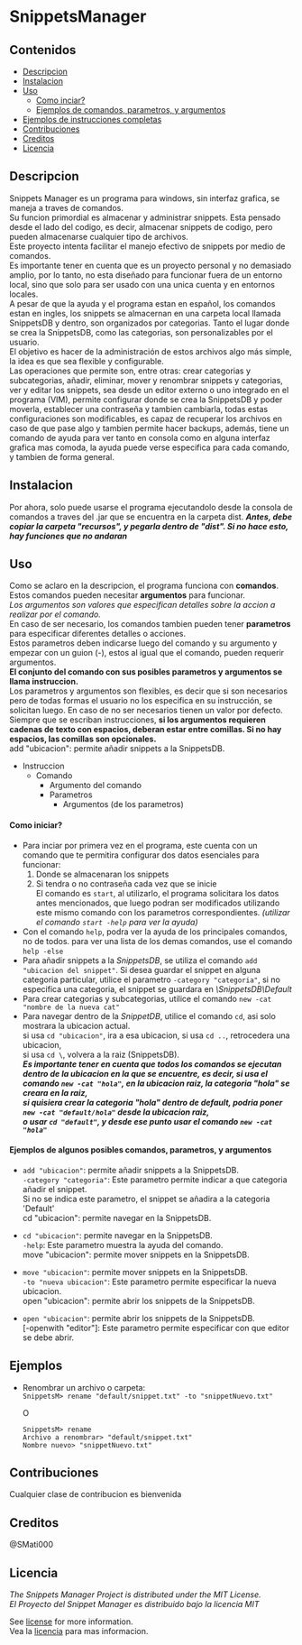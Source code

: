 # SnippetsManager
## Contenidos
* [Descripcion](https://github.com/SMati000/SnippetsManager#descripcion)
* [Instalacion](https://github.com/SMati000/SnippetsManager#instalacion)
* [Uso](https://github.com/SMati000/SnippetsManager#uso)
    * [Como inciar?](https://github.com/SMati000/SnippetsManager#como-iniciar)
    * [Ejemplos de comandos, parametros, y argumentos](https://github.com/SMati000/SnippetsManager#ejemplos-de-algunos-posibles-comandos-parametros-y-argumentos)
* [Ejemplos de instrucciones completas](https://github.com/SMati000/SnippetsManager#ejemplos)
* [Contribuciones](https://github.com/SMati000/SnippetsManager#contribuciones)
* [Creditos](https://github.com/SMati000/SnippetsManager#creditos)
* [Licencia](https://github.com/SMati000/SnippetsManager#licencia)

## Descripcion
Snippets Manager es un programa para windows, sin interfaz grafica, se maneja a traves de comandos.  
Su funcion primordial es almacenar y administrar snippets. Esta pensado desde el lado del codigo, es decir, 
almacenar snippets de codigo, pero pueden almacenarse cualquier tipo de archivos.  
Este proyecto intenta facilitar el manejo efectivo de snippets por medio de comandos.  
Es importante tener en cuenta que es un proyecto personal y no demasiado amplio, por lo tanto, no esta diseñado para
funcionar fuera de un entorno local, sino que solo para ser usado con una unica cuenta y en entornos locales.  
A pesar de que la ayuda y el programa estan en español, los comandos estan en ingles, los snippets se almacernan
en una carpeta local llamada SnippetsDB y dentro, son organizados por categorias. Tanto el lugar donde se crea la SnippetsDB,
como las categorias, son personalizables por el usuario.  
El objetivo es hacer de la administración de estos archivos algo más simple, la idea es que sea flexible y configurable.  
Las operaciones que permite son, entre otras: crear categorias y subcategorias, añadir, eliminar, mover y renombrar snippets y
categorias, ver y editar los snippets, sea desde un editor externo o uno integrado en el programa (VIM), permite
configurar donde se crea la SnippetsDB y poder moverla, establecer una contraseña y tambien cambiarla,
todas estas configuraciones son modificables, es capaz de recuperar los archivos en caso de que pase algo 
y tambien permite hacer backups, además, tiene un comando de ayuda para ver tanto en consola como en alguna interfaz 
grafica mas comoda, la ayuda puede verse especifica para cada comando, y tambien de forma general.

## Instalacion
Por ahora, solo puede usarse el programa ejecutandolo desde la consola de comandos a traves del .jar que se encuentra en la carpeta dist. **_Antes, debe copiar la carpeta "recursos", y pegarla dentro de "dist". Si no hace esto, hay funciones que no andaran_**

## Uso
Como se aclaro en la descripcion, el programa funciona con **comandos**. Estos comandos pueden necesitar **argumentos** para funcionar.  
*Los argumentos son valores que especifican detalles sobre la accion a realizar por el comando.*  
En caso de ser necesario, los comandos tambien pueden tener **parametros** para especificar diferentes detalles o acciones.  
Estos parametros deben indicarse luego del comando y su argumento y empezar con un guion (-), estos al igual
que el comando, pueden requerir argumentos.  
**El conjunto del comando con sus posibles parametros y argumentos se llama instruccion.**  
Los parametros y argumentos son flexibles, es decir que si son necesarios pero de todas formas el usuario no los
especifica en su instrucción, se solicitan luego. En caso de no ser necesarios tienen un valor por defecto.  
Siempre que se escriban instrucciones, **si los argumentos requieren cadenas de texto con espacios, deberan estar entre
comillas. Si no hay espacios, las comillas son opcionales.**  
add "ubicacion": permite añadir snippets a la SnippetsDB.

* Instruccion
    * Comando
        * Argumento del comando 
        * Parametros
            * Argumentos (de los parametros)
    
#### Como iniciar?
* Para inciar por primera vez en el programa, este cuenta con un comando que te permitira configurar dos datos esenciales para funcionar:  
  1. Donde se almacenaran los snippets  
  2. Si tendra o no contraseña cada vez que se inicie  
El comando es `start`, al utilizarlo, el programa solicitara los datos antes mencionados, que luego podran ser modificados utilizando este mismo comando con los parametros correspondientes. *(utilizar el comando `start -help` para ver la ayuda)* 
* Con el comando `help`, podra ver la ayuda de los principales comandos, no de todos. para ver una lista de los demas comandos, use el comando `help -else` 
* Para añadir snippets a la *SnippetsDB*, se utiliza el comando `add "ubicacion del snippet"`. Si desea guardar el snippet en alguna categoria particular, utilice el parametro `-category "categoria"`, si no especifica una categoria, el snippet se guardara en *\SnippetsDB\Default*  
* Para crear categorias y subcategorias, utilice el comando `new -cat "nombre de la nueva cat"`  
* Para navegar dentro de la *SnippetDB*, utilice el comando `cd`, asi solo mostrara la ubicacion actual.  
si usa `cd "ubicacion"`, ira a esa ubicacion, si usa `cd ..`, retrocedera una ubicacion,  
si usa `cd \`, volvera a la raiz (SnippetsDB).  
**_Es importante tener en cuenta que todos los comandos se ejecutan dentro de la ubicacion en la que se encuentre, es decir, si usa el comando `new -cat "hola"`, en la ubicacion raiz, la categoria "hola" se creara en la raiz,  
si quisiera crear la categoria "hola" dentro de default, podria poner `new -cat "default/hola"` desde la ubicacion raiz,  
o usar `cd "default"`, y desde ese punto usar el comando `new -cat "hola"`_**

#### Ejemplos de algunos posibles comandos, parametros, y argumentos
* `add "ubicacion"`: permite añadir snippets a la SnippetsDB.  
    `-category "categoria"`: Este parametro permite indicar a que categoria añadir el snippet.  
    Si no se indica este parametro, el snippet se añadira a la categoria 'Default'  
    cd "ubicacion": permite navegar en la SnippetsDB.    

* `cd "ubicacion"`: permite navegar en la SnippetsDB.  
    `-help`: Este parametro muestra la ayuda del comando.  
    move "ubicacion": permite mover snippets en la SnippetsDB.    

* `move "ubicacion"`: permite mover snippets en la SnippetsDB.  
    `-to "nueva ubicacion"`: Este parametro permite especificar la nueva ubicacion.  
    open "ubicacion": permite abrir los snippets de la SnippetsDB.    

* `open "ubicacion"`: permite abrir los snippets de la SnippetsDB.  
    [-openwith "editor"]: Este parametro permite especificar con que editor se debe abrir. 
    
## Ejemplos
* Renombrar un archivo o carpeta:  
    `SnippetsM> rename "default/snippet.txt" -to "snippetNuevo.txt"`  
      
    O  
      
    `SnippetsM> rename`  
    `Archivo a renombrar> "default/snippet.txt"`  
    `Nombre nuevo> "snippetNuevo.txt"`  

## Contribuciones
Cualquier clase de contribucion es bienvenida

## Creditos
@SMati000

## Licencia
*The Snippets Manager Project is distributed under the MIT License.*  
*El Proyecto del Snippet Manager es distribuido bajo la licencia MIT*

See [license](https://github.com/SMati000/SnippetsManager/blob/master/LICENSE.txt) for more information.  
Vea la [licencia](https://github.com/SMati000/SnippetsManager/blob/master/LICENSE.txt) para mas informacion.
